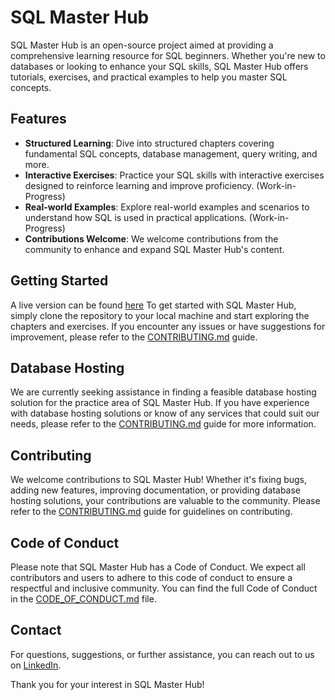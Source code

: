 # SQL Master Hub

SQL Master Hub is an open-source project aimed at providing a comprehensive learning resource for SQL beginners. Whether you're new to databases or looking to enhance your SQL skills, SQL Master Hub offers tutorials, exercises, and practical examples to help you master SQL concepts.

## Features

- **Structured Learning**: Dive into structured chapters covering fundamental SQL concepts, database management, query writing, and more.
- **Interactive Exercises**: Practice your SQL skills with interactive exercises designed to reinforce learning and improve proficiency. (Work-in-Progress)
- **Real-world Examples**: Explore real-world examples and scenarios to understand how SQL is used in practical applications. (Work-in-Progress)
- **Contributions Welcome**: We welcome contributions from the community to enhance and expand SQL Master Hub's content.

## Getting Started

A live version can be found [here](https://sql-master-hub.vercel.app/)
To get started with SQL Master Hub, simply clone the repository to your local machine and start exploring the chapters and exercises. If you encounter any issues or have suggestions for improvement, please refer to the [CONTRIBUTING.md](CONTRIBUTING.md) guide.

## Database Hosting

We are currently seeking assistance in finding a feasible database hosting solution for the practice area of SQL Master Hub. If you have experience with database hosting solutions or know of any services that could suit our needs, please refer to the [CONTRIBUTING.md](CONTRIBUTING.md) guide for more information.

## Contributing

We welcome contributions to SQL Master Hub! Whether it's fixing bugs, adding new features, improving documentation, or providing database hosting solutions, your contributions are valuable to the community. Please refer to the [CONTRIBUTING.md](CONTRIBUTING.md) guide for guidelines on contributing.

## Code of Conduct

Please note that SQL Master Hub has a Code of Conduct. We expect all contributors and users to adhere to this code of conduct to ensure a respectful and inclusive community. You can find the full Code of Conduct in the [CODE_OF_CONDUCT.md](CODE_OF_CONDUCT.md) file.

## Contact

For questions, suggestions, or further assistance, you can reach out to us on [LinkedIn](https://www.linkedin.com/in/andreiboghiu/).

Thank you for your interest in SQL Master Hub!
